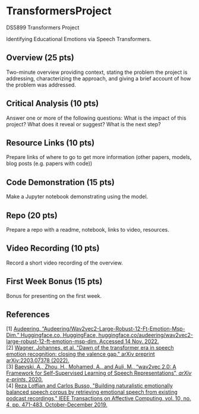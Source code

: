 # TransformersProject
DS5899 Transformers Project

Identifying Educational Emotions via Speech Transformers.

## Overview (25 pts)
Two-minute overview providing context, stating the problem the project is addressing, characterizing the approach, and giving a brief account of how the problem was addressed.

## Critical Analysis (10 pts)
Answer one or more of the following questions: What is the impact of this project? What does it reveal or suggest? What is the next step?

## Resource Links (10 pts)
Prepare links of where to go to get more information (other papers, models, blog posts (e.g. papers with code))

## Code Demonstration (15 pts)
Make a Jupyter notebook demonstrating using the model.

## Repo (20 pts)
Prepare a repo with a readme, notebook, links to video, resources.

## Video Recording (10 pts)
Record a short video recording of the overview.

## First Week Bonus (15 pts)
Bonus for presenting on the first week. 

## References
<a id="1">[1]</a>
[Audeering. “Audeering/Wav2vec2-Large-Robust-12-Ft-Emotion-Msp-Dim.” Huggingface.co, HuggingFace, huggingface.co/audeering/wav2vec2-large-robust-12-ft-emotion-msp-dim. Accessed 14 Nov. 2022.](https://huggingface.co/audeering/wav2vec2-large-robust-12-ft-emotion-msp-dim)
<br>
<a id="2">[2]</a>
[Wagner, Johannes, et al. "Dawn of the transformer era in speech emotion recognition: closing the valence gap." arXiv preprint arXiv:2203.07378 (2022).](https://arxiv.org/pdf/2203.07378.pdf)
<br>
<a id="3">[3]</a>
[Baevski, A., Zhou, H., Mohamed, A., and Auli, M., “wav2vec 2.0: A Framework for Self-Supervised Learning of Speech Representations”, <i>arXiv e-prints</i>, 2020.](https://ai.facebook.com/blog/wav2vec-20-learning-the-structure-of-speech-from-raw-audio/)
<br>
<a id="4">[4]</a>
[Reza Lotfian and Carlos Busso, "Building naturalistic emotionally balanced speech corpus by retrieving emotional speech from existing podcast recordings," IEEE Transactions on Affective Computing, vol. 10, no. 4, pp. 471-483, October-December 2019.](https://ecs.utdallas.edu/research/researchlabs/msp-lab/MSP-Podcast.html)
